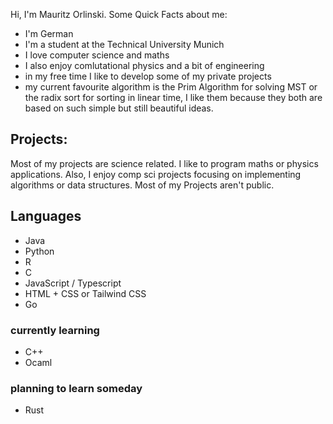 Hi, I'm Mauritz Orlinski. Some Quick Facts about me:
- I'm German
- I'm a student at the Technical University Munich
- I love computer science and maths
- I also enjoy comlutational physics and a bit of engineering
- in my free time I like to develop some of my private projects 
- my current favourite algorithm is the Prim Algorithm for solving MST or the radix sort for sorting in linear time, I like them because they both are based on such simple but still beautiful ideas.

## Projects:
Most of my projects are science related. I like to program maths or physics applications. Also, I enjoy comp sci projects focusing on implementing algorithms or data structures.
Most of my Projects aren't public. 

## Languages
- Java
- Python
- R
- C
- JavaScript / Typescript
- HTML + CSS or Tailwind CSS
- Go

### currently learning
- C++
- Ocaml

### planning to learn someday
- Rust

